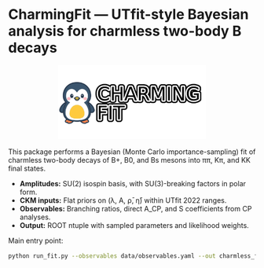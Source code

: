# CharmingFit — UTfit-style Bayesian analysis for charmless two-body B decays

<p align="center">
  <img src="logo/logo_white.png" width="300" alt="CharmingFit Logo">
</p>

This package performs a Bayesian (Monte Carlo importance-sampling) fit of
charmless two-body decays of B+, B0, and Bs mesons into ππ, Kπ, and KK final states.

- **Amplitudes:** SU(2) isospin basis, with SU(3)-breaking factors in polar form.
- **CKM inputs:** Flat priors on (λ, A, ρ̄, η̄) within UTfit 2022 ranges.
- **Observables:** Branching ratios, direct A_CP, and S coefficients from CP analyses.
- **Output:** ROOT ntuple with sampled parameters and likelihood weights.

Main entry point:
```bash
python run_fit.py --observables data/observables.yaml --out charmless_fit.root -N 500000
